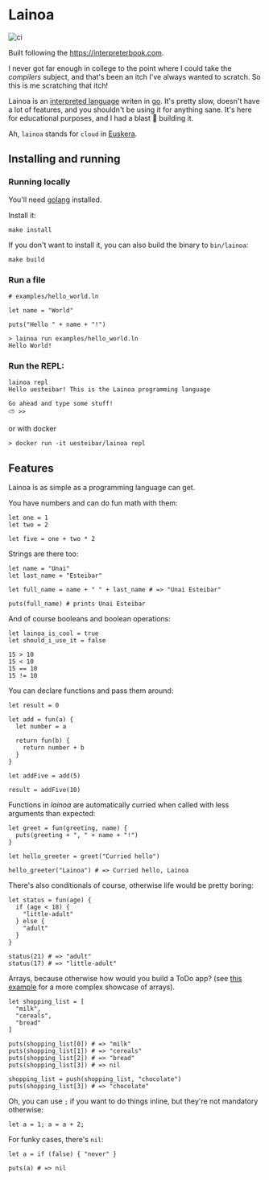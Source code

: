 # Lainoa

![ci](https://github.com/uesteibar/lainoa/workflows/ci/badge.svg?branch=master)

Built following the https://interpreterbook.com.

I never got far enough in college to the point where I could take the _compilers_ subject,
and that's been an itch I've always wanted to scratch. So this is me scratching that itch!

Lainoa is an [interpreted language](https://en.wikipedia.org/wiki/Interpreted_language) writen in
[go](https://golang.org/). It's pretty slow, doesn't have a lot of features, and you shouldn't
be using it for anything sane. It's here for educational purposes, and I had a blast 🎉 building it.

Ah, `lainoa` stands for `cloud` in [Euskera](https://en.wikipedia.org/wiki/Basque_language).

## Installing and running

### Running locally

You'll need [golang](https://golang.org/) installed.

Install it:

```
make install
```

If you don't want to install it, you can also build the binary to `bin/lainoa`:

```
make build
```

### Run a file

```
# examples/hello_world.ln

let name = "World"

puts("Hello " + name + "!")
```

```
> lainoa run examples/hello_world.ln
Hello World!
```

### Run the REPL:

```
lainoa repl
Hello uesteibar! This is the Lainoa programming language

Go ahead and type some stuff!
⛅️ >>
```

or with docker

```
> docker run -it uesteibar/lainoa repl
```

## Features

Lainoa is as simple as a programming language can get.


You have numbers and can do fun math with them:

```
let one = 1
let two = 2

let five = one + two * 2
```

Strings are there too:

```
let name = "Unai"
let last_name = "Esteibar"

let full_name = name + " " + last_name # => "Unai Esteibar"

puts(full_name) # prints Unai Esteibar
```

And of course booleans and boolean operations:

```
let lainoa_is_cool = true
let should_i_use_it = false

15 > 10
15 < 10
15 == 10
15 != 10
```

You can declare functions and pass them around:

```
let result = 0

let add = fun(a) {
  let number = a

  return fun(b) {
    return number + b
  }
}

let addFive = add(5)

result = addFive(10)
```

Functions in _lainoa_ are automatically curried when called with less arguments than expected:

```
let greet = fun(greeting, name) {
  puts(greeting + ", " + name + "!")
}

let hello_greeter = greet("Curried hello")

hello_greeter("Lainoa") # => Curried hello, Lainoa
```

There's also conditionals of course, otherwise life would be pretty boring:

```
let status = fun(age) {
  if (age < 18) {
    "little-adult"
  } else {
    "adult"
  }
}

status(21) # => "adult"
status(17) # => "little-adult"
```

Arrays, because otherwise how would you build a ToDo app?
(see [this example](./examples/map.ln) for a more complex showcase of arrays).

```
let shopping_list = [
  "milk",
  "cereals",
  "bread"
]

puts(shopping_list[0]) # => "milk"
puts(shopping_list[1]) # => "cereals"
puts(shopping_list[2]) # => "bread"
puts(shopping_list[3]) # => nil

shopping_list = push(shopping_list, "chocolate")
puts(shopping_list[3]) # => "chocolate"
```

Oh, you can use `;` if you want to do things inline, but they're not mandatory otherwise:

```
let a = 1; a = a + 2;
```

For funky cases, there's `nil`:

```
let a = if (false) { "never" }

puts(a) # => nil
```

